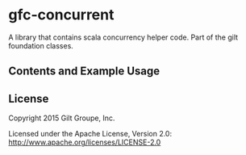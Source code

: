 # gfc-concurrent

A library that contains scala concurrency helper code. Part of the gilt foundation classes.

## Contents and Example Usage


## License
Copyright 2015 Gilt Groupe, Inc.

Licensed under the Apache License, Version 2.0: http://www.apache.org/licenses/LICENSE-2.0
